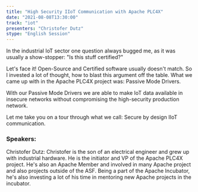 ```yaml
---
title: "High Security IIoT Communication with Apache PLC4X"
date: "2021-08-08T13:30:00" 
track: "iot"
presenters: "Christofer Dutz"
stype: "English Session"
---
```

In the industrial IoT sector one question always bugged me, as it was usually a show-stopper: "Is this stuff certified?" 
 

 Let's face it! Open-Source and Certified software usually doesn't match. So I invested a lot of thought, how to blast this argument off the table. What we came up with in the Apache PLC4X project was: Passive Mode Drivers.
 

 With our Passive Mode Drivers we are able to make IoT data available in insecure networks without compromising the high-security production network. 
 

 Let me take you on a tour through what we call: Secure by design IIoT communication.
 ### Speakers: 
 Christofer Dutz: Christofer is the son of an electrical engineer and grew up with industrial hardware. He is the initiator and VP of the Apache PLC4X project. He's also an Apache Member and involved in many Apache project and also projects outside of the ASF. Being a part of the Apache Incubator, he's also investing a lot of his time in mentoring new Apache projects in the incubator.